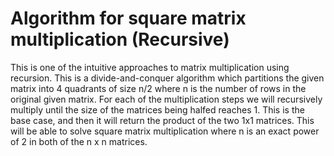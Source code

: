 # Algorithm for square matrix multiplication (Recursive)
This is one of the intuitive approaches to matrix multiplication using recursion. This is a divide-and-conquer algorithm which 
partitions the given matrix into 4 quadrants of size n/2 where n is the number of rows in the original given matrix. For each 
of the multiplication steps we will recursively multiply until the size of the matrices being halfed reaches 1. This is the base
case, and then it will return the
product of the two 1x1 matrices. This will be able to solve square matrix multiplication where n is an exact power of 2 in both
of the n x n matrices.

